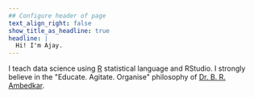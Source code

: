 ```yaml
---
## Configure header of page
text_align_right: false
show_title_as_headline: true
headline: |
  Hi! I'm Ajay.
---
```


<!-- this is a subheadline -->
I teach data science using [R](https://www.r-project.org/) statistical language and RStudio. I strongly believe in the "Educate. Agitate. Organise" philosophy of [Dr. B. R. Ambedkar](http://www.columbia.edu/itc/mealac/pritchett/00ambedkar/index.html). 

